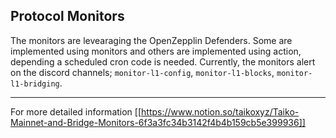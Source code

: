 ## Protocol Monitors

The monitors are levearaging the OpenZepplin Defenders. Some are implemented using monitors and others are implemented using action, depending a scheduled cron code is needed. Currently, the monitors alert on the discord channels; `monitor-l1-config`, `monitor-l1-blocks`, `monitor-l1-bridging`.

---

For more detailed information [[https://www.notion.so/taikoxyz/Taiko-Mainnet-and-Bridge-Monitors-6f3a3fc34b3142f4b4b159cb5e399936]]
